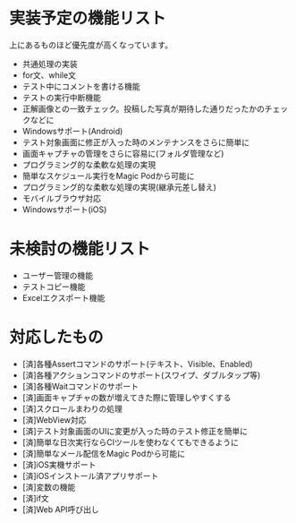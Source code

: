 # 実装予定の機能リスト

上にあるものほど優先度が高くなっています。

- 共通処理の実装
- for文、while文
- テスト中にコメントを書ける機能
- テストの実行中断機能
- 正解画像との一致チェック。投稿した写真が期待した通りだったかのチェックなどに
- Windowsサポート(Android)
- テスト対象画面に修正が入った時のメンテナンスをさらに簡単に
- 画面キャプチャの管理をさらに容易に(フォルダ管理など)
- プログラミング的な柔軟な処理の実現
- 簡単なスケジュール実行をMagic Podから可能に
- プログラミング的な柔軟な処理の実現(継承元差し替え)
- モバイルブラウザ対応
- Windowsサポート(iOS)

# 未検討の機能リスト

- ユーザー管理の機能
- テストコピー機能
- Excelエクスポート機能

# 対応したもの

- [済]各種Assertコマンドのサポート(テキスト、Visible、Enabled)
- [済]各種アクションコマンドのサポート(スワイプ、ダブルタップ等)
- [済]各種Waitコマンドのサポート
- [済]画面キャプチャの数が増えてきた際に管理しやすくする
- [済]スクロールまわりの処理
- [済]WebView対応
- [済]テスト対象画面のUIに変更が入った時のテスト修正を簡単に
- [済]簡単な日次実行ならCIツールを使わなくてもできるように
- [済]簡単なメール配信をMagic Podから可能に
- [済]iOS実機サポート
- [済]iOSインストール済アプリサポート
- [済]変数の機能
- [済]if文
- [済]Web API呼び出し
